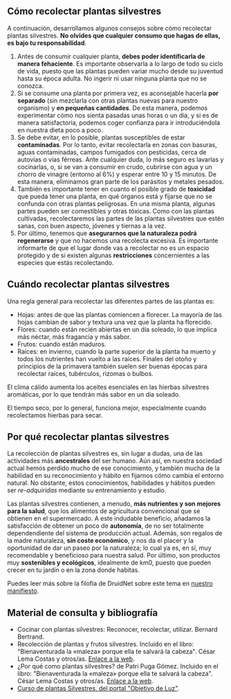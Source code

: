## Cómo recolectar plantas silvestres
A continuación, desarrollamos algunos consejos sobre cómo recolectar plantas silvestres. **No olvides que cualquier consumo que hagas de ellas, es bajo tu responsabilidad**.

1. Antes de consumir cualquier planta, **debes poder identificarla de manera fehaciente**. Es importante observarla a lo largo de todo su ciclo de vida, puesto que las plantas pueden variar mucho desde su juventud hasta su época adulta. No ingerir ni usar ninguna planta que no se conozca.
2. Si se consume una planta por primera vez, es aconsejable hacerla **por separado** (sin mezclarla con otras plantas nuevas para nuestro organismo) y **en pequeñas cantidades**. De esta manera, podemos experimentar cómo nos sienta pasadas unas horas o un día, y si es de manera satisfactoria, podemos coger confianza para ir introduciéndola en nuestra dieta poco a poco.
3. Se debe evitar, en lo posible, plantas susceptibles de estar **contaminadas**. Por lo tanto, evitar recolectarla en zonas con basuras, aguas contaminadas, campos fumigados con pesticidas, cerca de autovías o vías férreas. Ante cualquier duda, lo más seguro es lavarlas y cocinarlas, o, si se van a consumir en crudo, cubrirse con agua y un chorro de vinagre (entorno al 6%) y esperar entre 10 y 15 minutos. De esta manera, eliminamos gran parte de los parásitos y metales pesados.
4. También es importante tener en cuanto el posible grado de **toxicidad** que pueda tener una planta, en qué órganos está y fijarse que no se confunda con otras plantas peligrosas. En una misma planta, algunas partes pueden ser comestibles y otras tóxicas. Como con las plantas cultivadas, recolectaremos las partes de las plantas silvestres que estén sanas, con buen aspecto, jóvenes y tiernas a la vez.
5. Por último, tenemos que **asegurarnos que la naturaleza podrá regenerarse** y que no hacemos una recolecta excesiva. Es importante informarte de que el lugar donde vas a recolectar no es un espacio protegido y de si existen algunas **restricciones** concernientes a las especies que estás recolectando.

## Cuándo recolectar plantas silvestres
Una regla general para recolectar las diferentes partes de las plantas es:
* Hojas: antes de que las plantas comiencen a florecer. La mayoría de  las hojas cambian de sabor y textura una vez que la planta ha florecido.
* Flores: cuando están recién abiertas en un día soleado, lo que  implica más néctar, más fragancia y más sabor.
* Frutos: cuando están maduros.
* Raíces: en invierno, cuando la parte superior de la planta ha muerto y todos los nutrientes han vuelto a las raíces. Finales del otoño y principios de la primavera también suelen ser buenas épocas para recolectar raíces, tubérculos, rizomas o bulbos.

El clima cálido aumenta los aceites esenciales en las hierbas silvestres
aromáticas, por lo que tendrán más sabor en un día soleado.

El tiempo seco, por lo general, funciona mejor, especialmente cuando
recolectamos hierbas para secar.


## Por qué recolectar plantas silvestres
La recolección de plantas silvestres es, sin lugar a dudas, una de las actividades más **ancestrales** del ser humano.
Aún así, en nuestra sociedad actual hemos perdido mucho de ese conocimiento, y también mucha de la habilidad en su reconocimiento y hábito en fijarnos cómo cambia el entorno natural.
No obstante, estos conocimientos, habilidades y hábitos pueden ser _re-adquiridas_ mediante su entrenamiento y estudio.

Las plantas silvestres contienen, a menudo, **más nutrientes y son mejores para la salud**, que los alimentos de agricultura convencional que se obtienen en el supermercado.
A este indudable beneficio, añadamos la satisfacción de obtener un poco de **autonomía**, de no ser totalmente dependendiente del sistema de producción actual. 
Además, son regalos de la madre naturaleza, **sin coste económico**, y nos da el placer y la oportunidad de dar un paseo por la naturaleza; lo cual ya es, en sí, muy recomendable y beneficioso para nuestra salud.
Por último, son productos muy **sostenibles y ecológicos**, idealmente de km0, puesto que pueden crecer en tu jardín o en la zona donde habitas.

Puedes leer más sobre la filofía de DruidNet sobre este tema en [nuestro manifiesto](https://druidnet.es/manifiesto/).

## Material de consulta y bibliografía
- Cocinar con plantas silvestres: Reconocer, recolectar, utilizar. Bernard Bertrand.
- Recolección de plantas y frutos silvestres. Incluido en el libro: "Bienaventurada la «maleza» porque ella te salvará la cabeza". César Lema Costas y otros/as. [Enlace a la web](https://bienaventuradalamaleza.blogspot.com/).
- ¿Por qué como plantas silvestres? de Patri Puga Gómez. Incluido en el libro: "Bienaventurada la «maleza» porque ella te salvará la cabeza". César Lema Costas y otros/as. [Enlace a la web](https://bienaventuradalamaleza.blogspot.com/).
- [Curso de plantas Silvestres, del portal "Objetivo de Luz"](https://academia-objetivo-de-luz.thinkific.com/courses/introplantassilvestres).



